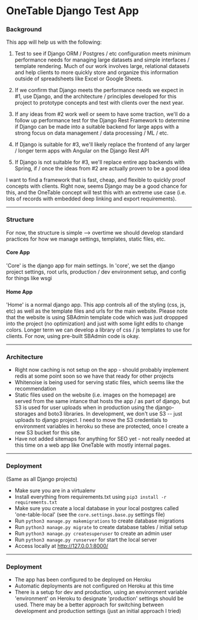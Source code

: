 # OneTable Django Test App


### Background

This app will help us with the following:

1. Test to see if Django ORM / Postgres / etc configuration meets minimum performance needs for managing large datasets and simple interfaces / template rendering. Much of our work involves large, relational datasets and help clients to more quickly store and organize this information outside of spreadsheets like Excel or Google Sheets.

2. If we confirm that Django meets the performance needs we expect in #1, use Django, and the architecture / principles developed for this project to prototype concepts and test with clients over the next year.

3. If any ideas from #2 work well or seem to have some traction, we'll do a follow up performance test for the Django Rest Framework to determine if Django can be made into a suitable backend for large apps with a strong focus on data management / data processing / ML / etc.

4. If Django is suitable for #3, we'll likely replace the frontend of any larger / longer term apps with Angular on the Django Rest API

5. If Django is not suitable for #3, we'll replace entire app backends with Spring, if / once the ideas from #2 are actually proven to be a good idea 

I want to find a framework that is fast, cheap, and flexible to quickly proof concepts with clients. Right now, seems Django may be a good chance for this, and the OneTable concept will test this with an extreme use case (i.e. lots of records with embedded deep linking and export requirements).

--------------


### Structure

For now, the structure is simple --> overtime we should develop standard practices for how we manage settings, templates, static files, etc.

#### Core App
'Core' is the django app for main settings. In 'core', we set the django project settings, root urls, production / dev environment setup, and config for things like wsgi

#### Home App
'Home' is a normal django app. This app controls all of the styling (css, js, etc) as well as the template files and urls for the main website. Please note that the website is using SBAdmin template code which was just droppped into the project (no optimization) and just with some light edits to change colors. Longer term we can develop a library of css / js templates to use for clients. For now, using pre-built SBAdmin code is okay.


--------------


### Architecture

- Right now caching is not setup on the app - should probably implement redis at some point soon so we have that ready for other projects
- Whitenoise is being used for serving static files, which seems like the recommendation
- Static files used on the website (i.e. images on the homepage) are served from the same intance that hosts the app / as part of django, but S3 is used for user uploads when in production using the django-storages and boto3 libraries. In development, we don't use S3 -- just uploads to django project. I need to move the S3 credentials to environment variables in heroku so these are protected, once I create a new S3 bucket for this site.
- Have not added sitemaps for anything for SEO yet - not really needed at this time on a web app like OneTable with mostly internal pages.


--------------


### Deployment

(Same as all Django projects)

- Make sure you are in a virtualenv
- Install everything from requirements.txt using ```pip3 install -r requirements.txt```
- Make sure you create a local database in your local postgres called 'one-table-local' (see the `core.settings.base.py` settings file)
- Run ```python3 manage.py makemigrations``` to create database migrations
- Run ```python3 manage.py migrate``` to create database tables / initial setup
- Run ```python3 manage.py createsuperuser``` to create an admin user
- Run ```python3 manage.py runserver``` for start the local server
- Access locally at http://127.0.0.1:8000/


--------------


### Deployment

- The app has been configured to be deployed on Heroku
- Automatic deployments are not configured on Heroku at this time
- There is a setup for dev and production, using an environment variable 'environment' on Heroku to designate 'production' settings should be used. There may be a better approach for switching between development and production settings (just an initial approach I tried)



